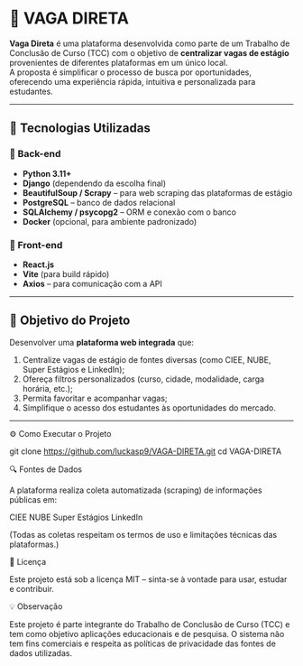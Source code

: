 # 🎯 VAGA DIRETA

**Vaga Direta** é uma plataforma desenvolvida como parte de um Trabalho de Conclusão de Curso (TCC) com o objetivo de **centralizar vagas de estágio** provenientes de diferentes plataformas em um único local.  
A proposta é simplificar o processo de busca por oportunidades, oferecendo uma experiência rápida, intuitiva e personalizada para estudantes.

---

## 🚀 Tecnologias Utilizadas

### 🔹 Back-end
- **Python 3.11+**
- **Django** (dependendo da escolha final)
- **BeautifulSoup / Scrapy** – para web scraping das plataformas de estágio
- **PostgreSQL** – banco de dados relacional
- **SQLAlchemy / psycopg2** – ORM e conexão com o banco
- **Docker** (opcional, para ambiente padronizado)

### 🔹 Front-end
- **React.js**
- **Vite** (para build rápido)
- **Axios** – para comunicação com a API
  
---

## 🧠 Objetivo do Projeto

Desenvolver uma **plataforma web integrada** que:
1. Centralize vagas de estágio de fontes diversas (como CIEE, NUBE, Super Estágios e LinkedIn);
2. Ofereça filtros personalizados (curso, cidade, modalidade, carga horária, etc.);
3. Permita favoritar e acompanhar vagas;
4. Simplifique o acesso dos estudantes às oportunidades do mercado.

---

⚙️ Como Executar o Projeto

git clone https://github.com/luckasp9/VAGA-DIRETA.git
cd VAGA-DIRETA

🔍 Fontes de Dados

A plataforma realiza coleta automatizada (scraping) de informações públicas em:

CIEE
NUBE
Super Estágios
LinkedIn

(Todas as coletas respeitam os termos de uso e limitações técnicas das plataformas.)

🧾 Licença

Este projeto está sob a licença MIT – sinta-se à vontade para usar, estudar e contribuir.

💡 Observação

Este projeto é parte integrante do Trabalho de Conclusão de Curso (TCC) e tem como objetivo aplicações educacionais e de pesquisa.
O sistema não tem fins comerciais e respeita as políticas de privacidade das fontes de dados utilizadas.
